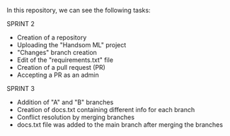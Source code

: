 In this repository, we can see the following tasks:

  SPRINT 2
  - Creation of a repository
  - Uploading the "Handsom ML" project
  - "Changes" branch creation
  - Edit of the "requirements.txt" file
  - Creation of a pull request (PR)
  - Accepting a PR as an admin

  SPRINT 3
  - Addition of "A" and "B" branches
  - Creation of docs.txt containing different info for each branch
  - Conflict resolution by merging branches
  - docs.txt file was added to the main branch after merging the branches
